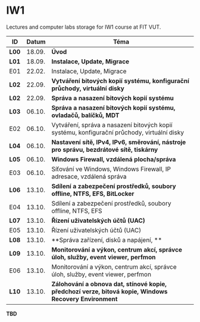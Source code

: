 # IW1
Lectures and computer labs storage for IW1 course at FIT VUT.


| ID      | Datum  | Téma                                                                                                     |
| ------- | ------ | -------------------------------------------------------------------------------------------------------- |
| **L00** | 18.09. | **Úvod**                                                                                                 |
| **L01** | 18.09. | **Instalace, Update, Migrace**                                                                           |
| E01     | 22.02. | Instalace, Update, Migrace                                                                               |
| **L02** | 22.09. | **Vytváření bitových kopií systému, konfigurační průchody, virtuální disky**                             |
| **L02** | 22.09. | **Správa a nasazení bitových kopií systému**                                                             |
| **L03** | 06.10. | **Správa a nasazení bitových kopií systému, ovladačů, balíčků, MDT**                                     |
| E02     | 06.10. | Vytváření, správa a nasazení bitových kopií systému, konfigurační průchody, virtuální disky              |
| **L04** | 06.10. | **Nastavení sítě, IPv4, IPv6, směrování, nástroje pro správu, bezdrátové sítě, tiskárny**                |
| **L05** | 06.10. | **Windows Firewall, vzdálená plocha/správa**                                                             |
| E03     | 06.10. | Síťování ve Windows, Windows Firewall, IP adresace, vzdálená správa                                      |
| **L06** | 13.10. | **Sdílení a zabezpečení prostředků, soubory offline, NTFS, EFS, BitLocker**                              |
| E04     | 13.10. | Sdílení a zabezpečení prostředků, soubory offline, NTFS, EFS                                             |
| **L07** | 13.10. | **Řízení uživatelských účtů (UAC)**                                                                      |
| E05     | 13.10. | Řízení uživatelských účtů (UAC)                                                                          |
| **L08** | 13.10. | **Správa zařízení, disků a napájení, **                                                                  |
| **L09** | 13.10. | **Monitorování a výkon, centrum akcí, správce úloh, služby, event viewer, perfmon**                      |
| E06     | 13.10. | Monitorování a výkon, centrum akcí, správce úloh, služby, event viewer, perfmon                          |
| **L10** | 13.10. | **Zálohování a obnova dat, stínové kopie, předchozí verze, bitová kopie, Windows Recovery Environment** |


**TBD**
